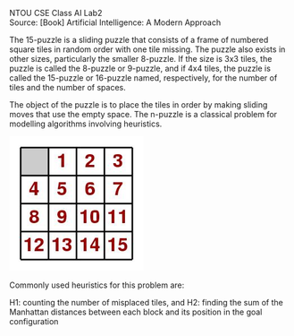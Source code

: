 NTOU CSE Class AI Lab2  
Source: [Book] Artificial Intelligence: A Modern Approach

The 15-puzzle is a sliding puzzle that consists of a frame of numbered
square tiles in random order with one tile missing.
The puzzle also exists in other sizes, particularly the smaller 8-puzzle.
If the size is 3x3 tiles, the puzzle is called the 8-puzzle or 9-puzzle, and
if 4x4 tiles, the puzzle is called the 15-puzzle or 16-puzzle named,
respectively, for the number of tiles and the number of spaces.

The object of the puzzle is to place the tiles in order by making sliding
moves that use the empty space.
The n-puzzle is a classical problem for modelling algorithms involving
heuristics.

![Alt text](puzzle.jpg)

Commonly used heuristics for this problem are:

H1: counting the number of misplaced tiles, and
H2: finding the sum of the Manhattan distances between each block
      and its position in the goal configuration
